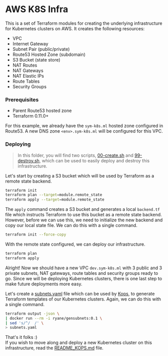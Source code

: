 # AWS K8S Infra

This is a set of Terraform modules for creating the underlying infrastructure for Kubernetes clusters on AWS. It creates the following resources:

* VPC
* Internet Gateway
* Subnet Pair (public/private)
* Route53 Hosted Zone (subdomain)
* S3 Bucket (state store)
* NAT Routes
* NAT Gateways
* NAT Elastic IPs
* Route Tables
* Security Groups

### Prerequisites

* Parent Route53 hosted zone
* Terraform 0.11.0+

For this example, we already have the `sym-k8s.ml` hosted zone configured in Route53. A new DNS zone `<env>.sym-k8s.ml` will be configured for this VPC.

### Deploying

> In this folder, you will find two scripts, [00-create.sh](./00-create.sh) and [99-destroy.sh](./99-destroy.sh), which can be used to easily deploy and destroy this infrastructure.

Let's start by creating a S3 bucket which will be used by Terraform as a remote state backend.

```bash
terraform init
terraform plan --target=module.remote_state
terraform apply --target=module.remote_state
```

The `apply` command creates a S3 bucket and generates a local `backend.tf` file which instructs Terraform to use this bucket as a remote state backend. However, before we can use this, we need to initialize the new backend and copy our local state file. We can do this with a single command.

```bash
terraform init --force-copy
```

With the remote state configured, we can deploy our infrastructure.

```bash
terraform plan
terraform apply
```

Alright! Now we should have a new VPC `dev.sym-k8s.ml` with 3 public and 3 private subnets, NAT gateways, route tables and security groups ready to go. Since we will be deploying Kubernetes clusters, there is one last step to make future deployments more easy.

Let's create a [subnets.yaml](./subnets.yaml) file which can be used by [Kops](https://github.com/kubernetes/kops), to generate Terraform templates of our Kubernetes clusters. Again, we can do this with a single command.

```bash
terraform output -json \
| docker run --rm -i ryane/gensubnets:0.1 \
| sed 's/^/  /' \
> subnets.yaml
```

That's it folks :)  
If you wish to move along and deploy a new Kubernetes cluster on this infrastructure, read the [README_KOPS.md](./README_KOPS.md) file.
